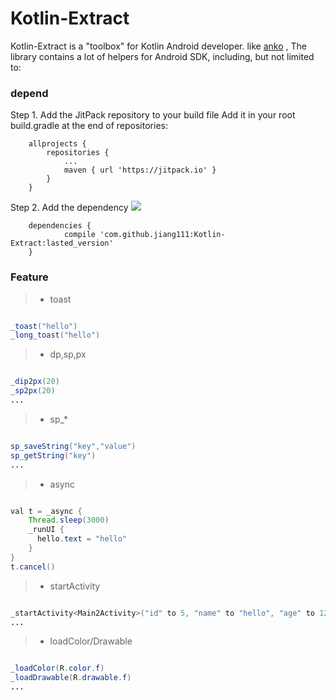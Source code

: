 # Kotlin-Extract

Kotlin-Extract is a "toolbox" for Kotlin Android developer.  like [anko](https://github.com/Kotlin/anko) , The library contains a lot of helpers for Android SDK, including, but not limited to:

### depend

Step 1. Add the JitPack repository to your build file
Add it in your root build.gradle at the end of repositories:
```
	allprojects {
		repositories {
			...
			maven { url 'https://jitpack.io' }
		}
	}
```
Step 2. Add the dependency [![](https://jitpack.io/v/jiang111/Kotlin-Extract.svg)](https://jitpack.io/#jiang111/Kotlin-Extract)

```
	dependencies {
	        compile 'com.github.jiang111:Kotlin-Extract:lasted_version'
	}
```

### Feature

>* toast
```java

_toast("hello")
_long_toast("hello")

```
>* dp,sp,px
```java

_dip2px(20)
_sp2px(20)
...

```
>* sp_*
```java

sp_saveString("key","value")
sp_getString("key")
...

```
>* async
```java

val t = _async {
    Thread.sleep(3000)
    _runUI {
      hello.text = "hello"
    }
}
t.cancel()

```

>* startActivity
```java

_startActivity<Main2Activity>("id" to 5, "name" to "hello", "age" to 12, "male" to true)
...

```
>* loadColor/Drawable
```java

_loadColor(R.color.f)
_loadDrawable(R.drawable.f)
...

```

